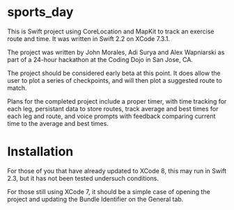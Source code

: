 # sports_day
This is Swift project using CoreLocation and MapKit to track an exercise route and time. It was written in Swift 2.2 on XCode 7.3.1.

The project was written by John Morales, Adi Surya and Alex Wapniarski as part of a 24-hour hackathon at the Coding Dojo in San Jose, CA. 

The project should be considered early beta at this point. It does allow the user to plot a series of checkpoints, and will then plot a suggested route to match. 

Plans for the completed project include a proper timer, with time tracking for each leg, persistant data to store routes, track average and best times for each leg and route, and voice prompts with feedback comparing current time to the average and best times. 

# Installation
For those of you that have already updated to XCode 8, this may run in Swift 2.3, but it has not been tested undersuch conditions. 

For those still using XCode 7, it should be a simple case of opening the project and updating the Bundle Identifier on the General tab. 
